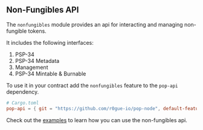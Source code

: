 ## Non-Fungibles API

The `nonfungibles` module provides an api for interacting and managing non-fungible tokens.

It includes the following interfaces:

1. PSP-34
2. PSP-34 Metadata
3. Management
4. PSP-34 Mintable & Burnable

To use it in your contract add the `nonfungibles` feature to the `pop-api` dependency.

```toml
# Cargo.toml
pop-api = { git = "https://github.com/r0gue-io/pop-node", default-features = false, features = [ "nonfungibles" ] }
```

Check out the [examples](../../examples/nonfungibles/) to learn how you can use the non-fungibles api.
